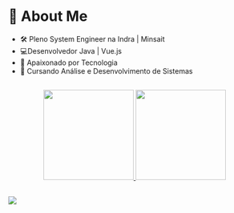 
  <h1>👤 About Me </h1>


- 🛠 Pleno System Engineer na Indra | Minsait
- 💻Desenvolvedor Java | Vue.js
- 🖤 Apaixonado por Tecnologia
- 📖 Cursando Análise e Desenvolvimento de Sistemas

##

<div align="center">
  <a href="https://github.com/brenoRyan77">
  <img height="180em" src="https://github-readme-stats.vercel.app/api?username=brenoRyan77&show_icons=true&theme=tokyonight&include_all_commits=true&count_private=true"/>
  <img height="180em" src="https://github-readme-stats.vercel.app/api/top-langs/?username=brenoRyan77&layout=compact&langs_count=7&theme=tokyonight"/>
</div>
 
 ##
  
  <div>
   <a href="https://www.linkedin.com/in/breno-ryan-09a45b220/" target="_blank"><img src="https://img.shields.io/badge/-LinkedIn-%230077B5?style=for-the-badge&logo=linkedin&logoColor=white" target="_blank"></a> 
 
  </div>  
